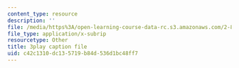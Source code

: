 ```yaml
---
content_type: resource
description: ''
file: /media/https%3A/open-learning-course-data-rc.s3.amazonaws.com/2-830j-control-of-manufacturing-processes-sma-6303-spring-2008/c42c1310dc135719b84d536d1bc48ff7_qvX-3FWgAVA.vtt
file_type: application/x-subrip
resourcetype: Other
title: 3play caption file
uid: c42c1310-dc13-5719-b84d-536d1bc48ff7
---
```

